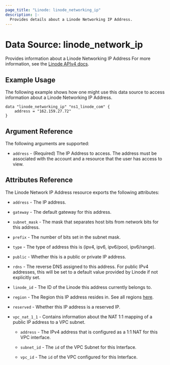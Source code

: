 ```yaml
---
page_title: "Linode: linode_networking_ip"
description: |-
  Provides details about a Linode Networking IP Address.
---
```


# Data Source: linode\_network\_ip

Provides information about a Linode Networking IP Address
For more information, see the [Linode APIv4 docs](https://techdocs.akamai.com/linode-api/reference/get-ip).

## Example Usage

The following example shows how one might use this data source to access information about a Linode Networking IP Address.

```hcl
data "linode_networking_ip" "ns1_linode_com" {
    address = "162.159.27.72"
}
```

## Argument Reference

The following arguments are supported:

* `address` - (Required) The IP Address to access.  The address must be associated with the account and a resource that the user has access to view.

## Attributes Reference

The Linode Network IP Address resource exports the following attributes:

* `address` - The IP address.

* `gateway` - The default gateway for this address.

* `subnet_mask` - The mask that separates host bits from network bits for this address.

* `prefix` - The number of bits set in the subnet mask.

* `type` - The type of address this is (ipv4, ipv6, ipv6/pool, ipv6/range).

* `public` - Whether this is a public or private IP address.

* `rdns` - The reverse DNS assigned to this address. For public IPv4 addresses, this will be set to a default value provided by Linode if not explicitly set.

* `linode_id` - The ID of the Linode this address currently belongs to.

* `region` - The Region this IP address resides in. See all regions [here](https://api.linode.com/v4/regions).

* `reserved` - Whether this IP address is a reserved IP.

* `vpc_nat_1_1` - Contains information about the NAT 1:1 mapping of a public IP address to a VPC subnet.

    * `address` - The IPv4 address that is configured as a 1:1 NAT for this VPC interface.

    * `subnet_id` - The `id` of the VPC Subnet for this Interface.

    * `vpc_id` - The `id` of the VPC configured for this Interface.
